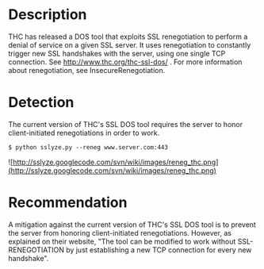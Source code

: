 # Description #
THC has released a DOS tool that exploits SSL renegotiation to perform a denial of service on a given SSL server. It uses renegotiation to constantly trigger new SSL handshakes with the server, using one single TCP connection. See http://www.thc.org/thc-ssl-dos/ .
For more information about renegotiation, see InsecureRenegotiation.



# Detection #

The current version of THC's SSL DOS tool requires the server to honor client-initiated renegotiations in order to work.

` $ python sslyze.py --reneg www.server.com:443 `

![http://sslyze.googlecode.com/svn/wiki/images/reneg_thc.png](http://sslyze.googlecode.com/svn/wiki/images/reneg_thc.png)

# Recommendation #
A mitigation against the current version of THC's SSL DOS tool is to prevent the server from honoring client-initiated renegotiations.
However, as explained on their website, "The tool can be modified to work
without SSL-RENEGOTIATION by just establishing a new TCP connection for every
new handshake".